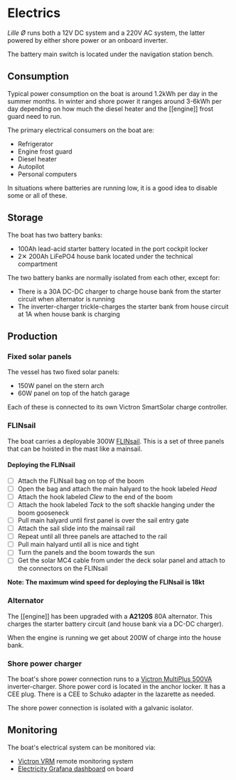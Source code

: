# Electrics

_Lille Ø_ runs both a 12V DC system and a 220V AC system, the latter powered by either shore power or an onboard inverter.

The battery main switch is located under the navigation station bench.

## Consumption

Typical power consumption on the boat is around 1.2kWh per day in the summer months. In winter and shore power it ranges around 3-6kWh per day depending on how much the diesel heater and the [[engine]] frost guard need to run.

The primary electrical consumers on the boat are:

* Refrigerator
* Engine frost guard
* Diesel heater
* Autopilot
* Personal computers

In situations where batteries are running low, it is a good idea to disable some or all of these.

## Storage

The boat has two battery banks:

* 100Ah lead-acid starter battery located in the port cockpit locker
* 2✕ 200Ah LiFePO4 house bank located under the technical compartment

The two battery banks are normally isolated from each other, except for:

* There is a 30A DC-DC charger to charge house bank from the starter circuit when alternator is running
* The inverter-charger trickle-charges the starter bank from house circuit at 1A when house bank is charging

## Production

### Fixed solar panels

The vessel has two fixed solar panels:

* 150W panel on the stern arch
* 60W panel on top of the hatch garage

Each of these is connected to its own Victron SmartSolar charge controller.

### FLINsail

The boat carries a deployable 300W [FLINsail](https://flin-solar.de). This is a set of three panels that can be hoisted in the mast like a mainsail.

#### Deploying the FLINsail

* [ ] Attach the FLINsail bag on top of the boom
* [ ] Open the bag and attach the main halyard to the hook labeled _Head_
* [ ] Attach the hook labeled _Clew_ to the end of the boom
* [ ] Attach the hook labeled _Tack_ to the soft shackle hanging under the boom gooseneck
* [ ] Pull main halyard until first panel is over the sail entry gate
* [ ] Attach the sail slide into the mainsail rail
* [ ] Repeat until all three panels are attached to the rail
* [ ] Pull main halyard until all is nice and tight
* [ ] Turn the panels and the boom towards the sun
* [ ] Get the solar MC4 cable from under the deck solar panel and attach to the connectors on the FLINsail

**Note: The maximum wind speed for deploying the FLINsail is 18kt**

### Alternator

The [[engine]] has been upgraded with a **A2120S** 80A alternator. This charges the starter battery circuit (and house bank via a DC-DC charger).

When the engine is running we get about 200W of charge into the house bank.

### Shore power charger

The boat's shore power connection runs to a [Victron MultiPlus 500VA](https://www.victronenergy.com/inverters-chargers/multi-500-va) inverter-charger. Shore power cord is located in the anchor locker. It has a CEE plug. There is a CEE to Schuko adapter in the lazarette as needed.

The shore power connection is isolated with a galvanic isolator.

## Monitoring

The boat's electrical system can be monitored via:

* [Victron VRM](https://vrm.victronenergy.com) remote monitoring system
* [Electricity Grafana dashboard](http://lille-oe-pi.local:3000/d/6EmAzaA7k/electricity?orgId=1&refresh=30s) on board


